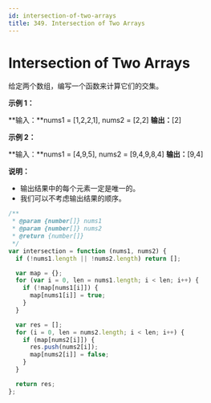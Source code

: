 ```yaml
---
id: intersection-of-two-arrays
title: 349. Intersection of Two Arrays
---
```


# Intersection of Two Arrays

给定两个数组，编写一个函数来计算它们的交集。



**示例 1：**

**输入：**nums1 = \[1,2,2,1], nums2 = \[2,2] **输出：**\[2]

**示例 2：**

**输入：**nums1 = \[4,9,5], nums2 = \[9,4,9,8,4] **输出：**\[9,4]



**说明：**

-   输出结果中的每个元素一定是唯一的。
-   我们可以不考虑输出结果的顺序。



```javascript
/**
 * @param {number[]} nums1
 * @param {number[]} nums2
 * @return {number[]}
 */
var intersection = function (nums1, nums2) {
  if (!nums1.length || !nums2.length) return [];

  var map = {};
  for (var i = 0, len = nums1.length; i < len; i++) {
    if (!map[nums1[i]]) {
      map[nums1[i]] = true;
    }
  }

  var res = [];
  for (i = 0, len = nums2.length; i < len; i++) {
    if (map[nums2[i]]) {
      res.push(nums2[i]);
      map[nums2[i]] = false;
    }
  }

  return res;
};
```